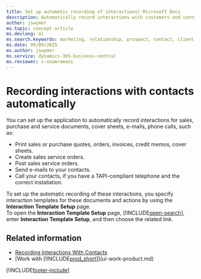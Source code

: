 ```yaml
---
title: Set up automatic recording of interactions| Microsoft Docs
description: Automatically record interactions with customers and contacts, including sales, purchase, and service documents, emails, and phone calls.
author: jswymer
ms.topic: concept-article
ms.devlang: al
ms.search.keywords: marketing, relationship, prospect, contact, client, customer
ms.date: 09/09/2025
ms.author: jswymer
ms.service: dynamics-365-business-central
ms.reviewer: v-soumramani
---
```


# Recording interactions with contacts automatically

You can set up the application to automatically record interactions for sales, purchase and service documents, cover sheets, e-mails, phone calls, such as:

* Print sales or purchase quotes, orders, invoices, credit memos, cover sheets.
* Create sales service orders.
* Post sales service orders.
* Send e-mails to your contacts.
* Call your contacts, if you have a TAPI-compliant telephone and the correct installation.

To set up the automatic recording of these interactions, you specify interaction templates for these documents and actions by using the **Interaction Template Setup** page.  
To open the **Interaction Template Setup** page, [!INCLUDE[open-search](includes/open-search-lowercase.md)], enter **Interaction Template Setup**, and then choose the related link.

## Related information

- [Recording Interactions With Contacts](marketing-interactions.md)  
- [Work with [!INCLUDE[prod_short](includes/prod_short.md)]](ui-work-product.md)  

[!INCLUDE[footer-include](includes/footer-banner.md)]
